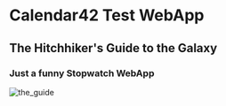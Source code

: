 # Calendar42 Test WebApp

## The Hitchhiker's Guide to the Galaxy ##

### Just a funny Stopwatch WebApp ###

![the_guide](https://cloud.githubusercontent.com/assets/22228718/18845054/5cdfc440-8420-11e6-9da8-49efea2abc6f.jpg)

